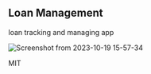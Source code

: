 ## Loan Management

loan tracking and managing app

![Screenshot from 2023-10-19 15-57-34](https://github.com/vickystreak/Loan_Management-Frappe/assets/82258418/7176bc44-9cd7-44f9-b9f9-2d9e421a1e48)


MIT
